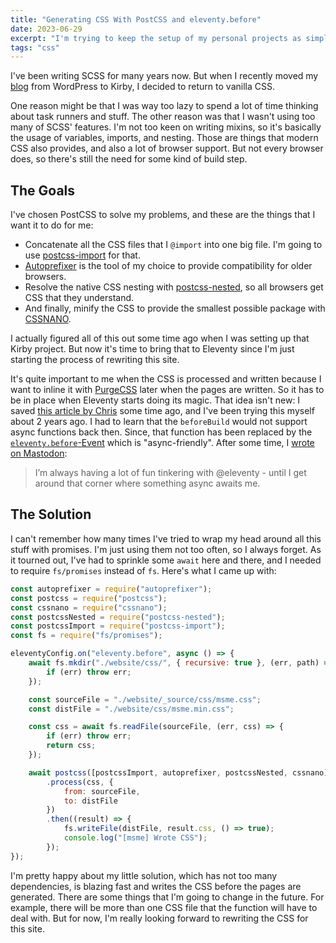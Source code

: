 ```yaml
---
title: "Generating CSS With PostCSS and eleventy.before"
date: 2023-06-29
excerpt: "I'm trying to keep the setup of my personal projects as simple as possible. Today, we're looking at how CSS is generated."
tags: "css"
---
```


I've been writing SCSS for many years now. But when I recently moved my [blog](https://www.dertagundich.de) from WordPress to Kirby, I decided to return to vanilla CSS.

One reason might be that I was way too lazy to spend a lot of time thinking about task runners and stuff. The other reason was that I wasn't using too many of SCSS' features. I'm not too keen on writing mixins, so it's basically the usage of variables, imports, and nesting. Those are things that modern CSS also provides, and also a lot of browser support. But not every browser does, so there's still the need for some kind of build step.

## The Goals

I've chosen PostCSS to solve my problems, and these are the things that I want it to do for me:

-   Concatenate all the CSS files that I `@import` into one big file. I'm going to use [postcss-import](https://github.com/postcss/postcss-import) for that.
-   [Autoprefixer](https://github.com/postcss/autoprefixer) is the tool of my choice to provide compatibility for older browsers.
-   Resolve the native CSS nesting with [postcss-nested](https://github.com/postcss/postcss-nested), so all browsers get CSS that they understand.
-   And finally, minify the CSS to provide the smallest possible package with [CSSNANO](https://cssnano.co/).

I actually figured all of this out some time ago when I was setting up that Kirby project. But now it's time to bring that to Eleventy since I'm just starting the process of rewriting this site.

It's quite important to me when the CSS is processed and written because I want to inline it with [PurgeCSS](https://purgecss.com/) later when the pages are written. So it has to be in place when Eleventy starts doing its magic. That idea isn't new: I saved [this article by Chris](https://chriskirknielsen.com/blog/eleventy-asset-pipeline-precompiled-assets/) some time ago, and I've been trying this myself about 2 years ago. I had to learn that the `beforeBuild` would not support async functions back then. Since, that function has been replaced by the [`eleventy.before`-Event](https://www.11ty.dev/docs/events/#eleventy.before) which is "async-friendly". After some time, I [wrote on Mastodon](https://mastodon.social/@schneyra/110623941212758892#.):

> I’m always having a lot of fun tinkering with @eleventy - until I get around that corner where something async awaits me.

## The Solution

I can't remember how many times I've tried to wrap my head around all this stuff with promises. I'm just using them not too often, so I always forget. As it tourned out, I've had to sprinkle some `await` here and there, and I needed to require `fs/promises` instead of `fs`. Here's what I came up with:

```js
const autoprefixer = require("autoprefixer");
const postcss = require("postcss");
const cssnano = require("cssnano");
const postcssNested = require("postcss-nested");
const postcssImport = require("postcss-import");
const fs = require("fs/promises");

eleventyConfig.on("eleventy.before", async () => {
    await fs.mkdir("./website/css/", { recursive: true }, (err, path) => {
        if (err) throw err;
    });

    const sourceFile = "./website/_source/css/msme.css";
    const distFile = "./website/css/msme.min.css";

    const css = await fs.readFile(sourceFile, (err, css) => {
        if (err) throw err;
        return css;
    });

    await postcss([postcssImport, autoprefixer, postcssNested, cssnano])
        .process(css, {
            from: sourceFile,
            to: distFile
        })
        .then((result) => {
            fs.writeFile(distFile, result.css, () => true);
            console.log("[msme] Wrote CSS");
        });
});
```

I'm pretty happy about my little solution, which has not too many dependencies, is blazing fast and writes the CSS before the pages are generated. There are some things that I'm going to change in the future. For example, there will be more than one CSS file that the function will have to deal with. But for now, I'm really looking forward to rewriting the CSS for this site.
